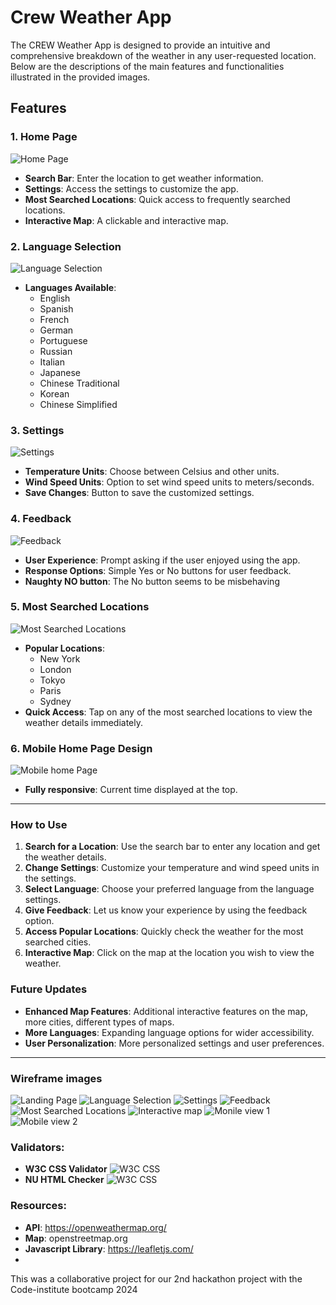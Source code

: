# Crew Weather App

The CREW Weather App is designed to provide an intuitive and comprehensive breakdown of the weather in any user-requested location. Below are the descriptions of the main features and functionalities illustrated in the provided images.

## Features

### 1. Home Page
![Home Page](assets/images/CREWmainpage.PNG)
- **Search Bar**: Enter the location to get weather information.
- **Settings**: Access the settings to customize the app.
- **Most Searched Locations**: Quick access to frequently searched locations.
- **Interactive Map**: A clickable and interactive map.

### 2. Language Selection
![Language Selection](assets/images/CREWlanguage.PNG)
- **Languages Available**: 
  - English
  - Spanish
  - French
  - German
  - Portuguese
  - Russian
  - Italian
  - Japanese
  - Chinese Traditional
  - Korean
  - Chinese Simplified

### 3. Settings
![Settings](assets/images/CREWoptions.PNG)
- **Temperature Units**: Choose between Celsius and other units.
- **Wind Speed Units**: Option to set wind speed units to meters/seconds.
- **Save Changes**: Button to save the customized settings.

### 4. Feedback
![Feedback](img)
- **User Experience**: Prompt asking if the user enjoyed using the app.
- **Response Options**: Simple Yes or No buttons for user feedback.
- **Naughty NO button**: The No button seems to be misbehaving

### 5. Most Searched Locations
![Most Searched Locations](assets/images/CREWlocations.PNG)
- **Popular Locations**:
  - New York
  - London
  - Tokyo
  - Paris
  - Sydney
- **Quick Access**: Tap on any of the most searched locations to view the weather details immediately.

### 6. Mobile Home Page Design
![Mobile home Page](assets/images/CREWmobilemainpage.PNG)
- **Fully responsive**: Current time displayed at the top.

---

### How to Use

1. **Search for a Location**: Use the search bar to enter any location and get the weather details.
2. **Change Settings**: Customize your temperature and wind speed units in the settings.
3. **Select Language**: Choose your preferred language from the language settings.
4. **Give Feedback**: Let us know your experience by using the feedback option.
5. **Access Popular Locations**: Quickly check the weather for the most searched cities.
6. **Interactive Map**: Click on the map at the location you wish to view the weather.

### Future Updates

- **Enhanced Map Features**: Additional interactive features on the map, more cities, different types of maps.
- **More Languages**: Expanding language options for wider accessibility.
- **User Personalization**: More personalized settings and user preferences.

---

### Wireframe images

![Landing Page](assets/images/CREWweathermap.PNG)
![Language Selection](assets/images/CREWweatherlanguages.PNG)
![Settings](assets/images/CREWweatheroptions.PNG)
![Feedback](assets/images/CREWweatherfeedback.PNG)
![Most Searched Locations](assets/images/CREWweathermostsearched.PNG)
![Interactive map](assets/images/CREWweatherinteractivemap.PNG)
![Monile view 1](assets/images/CREWweathermobile1.PNG)
![Mobile view 2](assets/images/CREWweathermobile2.PNG)

### Validators:

- **W3C CSS Validator**
![W3C CSS](assets/images/w3ccssvalidator.png)
- **NU HTML Checker**
![W3C CSS](assets/images/nuhtmlchecker.png)

### Resources:
- **API**: https://openweathermap.org/
- **Map**: openstreetmap.org
- **Javascript Library**: https://leafletjs.com/
- 

This was a collaborative project for our 2nd hackathon project with the Code-institute bootcamp 2024